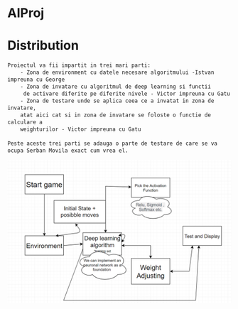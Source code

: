 # AIProj



# Distribution
    Proiectul va fii impartit in trei mari parti:
        - Zona de environment cu datele necesare algoritmului -Istvan impreuna cu George
        - Zona de invatare cu algoritmul de deep learning si functii
         de activare diferite pe diferite nivele - Victor impreuna cu Gatu
        - Zona de testare unde se aplica ceea ce a invatat in zona de invatare, 
        atat aici cat si in zona de invatare se foloste o functie de calculare a 
        weighturilor - Victor impreuna cu Gatu

    Peste aceste trei parti se adauga o parte de testare de care se va ocupa Serban Movila exact cum vrea el.  

![Arhitecture](/assets/arhitecture.png)
